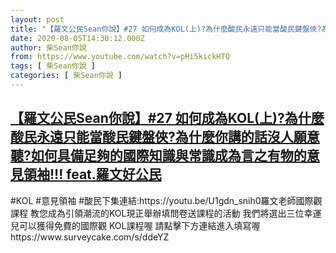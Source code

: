 ```yaml
---
layout: post
title: "【羅文公民Sean你說】#27 如何成為KOL(上)?為什麼酸民永遠只能當酸民鍵盤俠?為什麼你講的話沒人願意聽?如何具備足夠的國際知識與常識成為言之有物的意見領袖!!! feat.羅文好公民"
date: 2020-08-05T14:30:12.000Z
author: 柴Sean你說
from: https://www.youtube.com/watch?v=pHi5kickHTQ
tags: [ 柴Sean你說 ]
categories: [ 柴Sean你說 ]
---
```

<!--1596637812000-->
[【羅文公民Sean你說】#27 如何成為KOL(上)?為什麼酸民永遠只能當酸民鍵盤俠?為什麼你講的話沒人願意聽?如何具備足夠的國際知識與常識成為言之有物的意見領袖!!! feat.羅文好公民](https://www.youtube.com/watch?v=pHi5kickHTQ)
------

<div>
#KOL #意見領袖 #酸民下集連結:https://youtu.be/U1gdn_snih0羅文老師國際觀課程 教您成為引領潮流的KOL現正舉辦填問卷送課程的活動 我們將選出三位幸運兒可以獲得免費的國際觀 KOL課程喔 請點擊下方連結進入填寫喔  https://www.surveycake.com/s/ddeYZ
</div>
